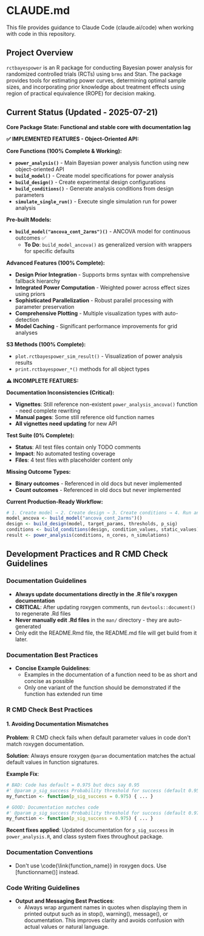 # CLAUDE.md

This file provides guidance to Claude Code (claude.ai/code) when working with code in this repository.

## Project Overview

`rctbayespower` is an R package for conducting Bayesian power analysis for randomized controlled trials (RCTs) using `brms` and Stan. The package provides tools for estimating power curves, determining optimal sample sizes, and incorporating prior knowledge about treatment effects using region of practical equivalence (ROPE) for decision making.

## Current Status (Updated - 2025-07-21)

**Core Package State: Functional and stable core with documentation lag**

**✅ IMPLEMENTED FEATURES - Object-Oriented API:**

**Core Functions (100% Complete & Working):**
- **`power_analysis()`** - Main Bayesian power analysis function using new object-oriented API
- **`build_model()`** - Create model specifications for power analysis
- **`build_design()`** - Create experimental design configurations
- **`build_conditions()`** - Generate analysis conditions from design parameters
- **`simulate_single_run()`** - Execute single simulation run for power analysis

**Pre-built Models:**
- **`build_model("ancova_cont_2arms")()`** - ANCOVA model for continuous outcomes ✅
  - **To Do**: `build_model_ancova()` as generalized version with wrappers for specific defaults

**Advanced Features (100% Complete):**
- **Design Prior Integration** - Supports brms syntax with comprehensive fallback hierarchy
- **Integrated Power Computation** - Weighted power across effect sizes using priors
- **Sophisticated Parallelization** - Robust parallel processing with parameter preservation
- **Comprehensive Plotting** - Multiple visualization types with auto-detection
- **Model Caching** - Significant performance improvements for grid analyses

**S3 Methods (100% Complete):**
- `plot.rctbayespower_sim_result()` - Visualization of power analysis results
- `print.rctbayespower_*()` methods for all object types

**⚠️ INCOMPLETE FEATURES:**

**Documentation Inconsistencies (Critical):**
- **Vignettes**: Still reference non-existent `power_analysis_ancova()` function - need complete rewriting
- **Manual pages**: Some still reference old function names
- **All vignettes need updating** for new API

**Test Suite (0% Complete):**
- **Status**: All test files contain only TODO comments
- **Impact**: No automated testing coverage
- **Files**: 4 test files with placeholder content only

**Missing Outcome Types:**
- **Binary outcomes** - Referenced in old docs but never implemented
- **Count outcomes** - Referenced in old docs but never implemented

**Current Production-Ready Workflow:**
```r
# 1. Create model → 2. Create design → 3. Create conditions → 4. Run analysis
model_ancova <- build_model("ancova_cont_2arms")()
design <- build_design(model, target_params, thresholds, p_sig)
conditions <- build_conditions(design, condition_values, static_values)
result <- power_analysis(conditions, n_cores, n_simulations)
```

## Development Practices and R CMD Check Guidelines

### Documentation Guidelines
- **Always update documentations directly in the .R file's roxygen documentation**
- **CRITICAL**: After updating roxygen comments, run `devtools::document()` to regenerate .Rd files
- **Never manually edit .Rd files** in the `man/` directory - they are auto-generated
- Only edit the README.Rmd file, the README.md file will get build from it later.

### Documentation Best Practices
- **Concise Example Guidelines**:
  - Examples in the documentation of a function need to be as short and concise as possible
  - Only one variant of the function should be demonstrated if the function has extended run time

### R CMD Check Best Practices

#### 1. Avoiding Documentation Mismatches
**Problem**: R CMD check fails when default parameter values in code don't match roxygen documentation.

**Solution**: Always ensure roxygen `@param` documentation matches the actual default values in function signatures.

**Example Fix**:
```r
# BAD: Code has default = 0.975 but docs say 0.95
#' @param p_sig_success Probability threshold for success (default 0.95)
my_function <- function(p_sig_success = 0.975) { ... }

# GOOD: Documentation matches code
#' @param p_sig_success Probability threshold for success (default 0.975) 
my_function <- function(p_sig_success = 0.975) { ... }
```

**Recent fixes applied**: Updated documentation for `p_sig_success` in `power_analysis.R`, and class system fixes throughout package.

### Documentation Conventions
- Don't use \code{\link{function_name}} in roxygen docs. Use [functionname()] instead.

### Code Writing Guidelines
- **Output and Messaging Best Practices**:
  - Always wrap argument names in quotes when displaying them in printed output such as in stop(), warning(), message(), or documentation. This improves clarity and avoids confusion with actual values or natural language.
